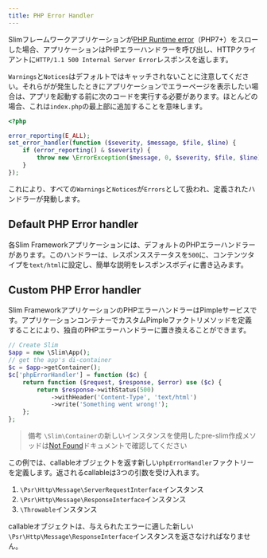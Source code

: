 ```yaml
---
title: PHP Error Handler
---
```


Slimフレームワークアプリケーションが[PHP Runtime error](http://php.net/manual/en/class.error.php)（PHP7+）をスローした場合、アプリケーションはPHPエラーハンドラーを呼び出し、HTTPクライアントに`HTTP/1.1 500 Internal Server Error`レスポンスを返します。

`Warnings`と`Notices`はデフォルトではキャッチされないことに注意してください。それらがが発生したときにアプリケーションでエラーページを表示したい場合は、アプリを起動する前に次のコードを実行する必要があります。ほとんどの場合、これは`index.php`の最上部に追加することを意味します。

```php
<?php

error_reporting(E_ALL);
set_error_handler(function ($severity, $message, $file, $line) {
    if (error_reporting() & $severity) {
        throw new \ErrorException($message, 0, $severity, $file, $line);
    }
});
```

これにより、すべての`Warnings`と`Notices`が`Errors`として扱われ、定義されたハンドラーが発動します。

## Default PHP Error handler

各Slim Frameworkアプリケーションには、デフォルトのPHPエラーハンドラーがあります。このハンドラーは、レスポンスステータスを`500`に、コンテンツタイプを`text/html`に設定し、簡単な説明をレスポンスボディに書き込みます。

## Custom PHP Error handler

Slim FrameworkアプリケーションのPHPエラーハンドラーはPimpleサービスです。アプリケーションコンテナーでカスタムPimpleファクトリメソッドを定義することにより、独自のPHPエラーハンドラーに置き換えることができます。

```php
// Create Slim
$app = new \Slim\App();
// get the app's di-container
$c = $app->getContainer();
$c['phpErrorHandler'] = function ($c) {
    return function ($request, $response, $error) use ($c) {
        return $response->withStatus(500)
            ->withHeader('Content-Type', 'text/html')
            ->write('Something went wrong!');
    };
};
```

> 備考 `\Slim\Container`の新しいインスタンスを使用したpre-slim作成メソッドは[Not Found](/docs/v3/handlers/not-found.html)ドキュメントで確認してください

この例では、callableオブジェクトを返す新しい`phpErrorHandler`ファクトリーを定義します。返されるcallableは3つの引数を受け入れます。

1. `\Psr\Http\Message\ServerRequestInterface`インスタンス
2. `\Psr\Http\Message\ResponseInterface`インスタンス
3. `\Throwable`インスタンス

callableオブジェクトは、与えられたエラーに適した新しい`\Psr\Http\Message\ResponseInterface`インスタンスを返さなければなりません。
